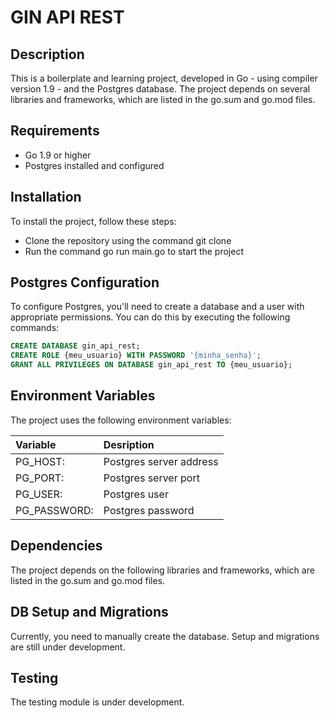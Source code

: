 # GIN API REST

## Description
This is a boilerplate and learning project, developed in Go - using compiler version 1.9 - and the Postgres database. The project depends on several libraries and frameworks, which are listed in the go.sum and go.mod files.

## Requirements
- Go 1.9 or higher
- Postgres installed and configured

## Installation
To install the project, follow these steps:

- Clone the repository using the command git clone <repository URL>
- Run the command go run main.go to start the project

## Postgres Configuration
To configure Postgres, you'll need to create a database and a user with appropriate permissions. You can do this by executing the following commands:

```sql
CREATE DATABASE gin_api_rest;
CREATE ROLE {meu_usuario} WITH PASSWORD '{minha_senha}';
GRANT ALL PRIVILEGES ON DATABASE gin_api_rest TO {meu_usuario};
```

## Environment Variables
The project uses the following environment variables:

| Variable      | Desription                        |
|:--------------|:----------------------------------|
| PG_HOST:      | Postgres server address           |
| PG_PORT:      | Postgres server port              |
| PG_USER:      | Postgres user                     |
| PG_PASSWORD:  | Postgres password                 |


## Dependencies
The project depends on the following libraries and frameworks, which are listed in the go.sum and go.mod files.

## DB Setup and Migrations
Currently, you need to manually create the database. Setup and migrations are still under development.

## Testing
The testing module is under development.